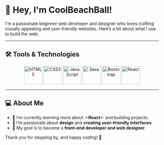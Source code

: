 # 👋 Hey, I'm CoolBeachBall!

I'm a passionate beginner web developer and designer who loves crafting visually appealing and user-friendly websites. Here’s a bit about what I use to build the web:

---

## 🛠️ Tools & Technologies

<div align="center">
  <img src="https://cdn.jsdelivr.net/gh/devicons/devicon/icons/html5/html5-original.svg" alt="HTML5" width="60" height="60"/>
  <img src="https://cdn.jsdelivr.net/gh/devicons/devicon/icons/css3/css3-original.svg" alt="CSS3" width="60" height="60"/>
  <img src="https://cdn.jsdelivr.net/gh/devicons/devicon/icons/javascript/javascript-original.svg" alt="JavaScript" width="60" height="60"/>
  <img src="https://cdn.jsdelivr.net/gh/devicons/devicon/icons/sass/sass-original.svg" alt="Sass" width="60" height="60"/>
  <img src="https://cdn.jsdelivr.net/gh/devicons/devicon/icons/bootstrap/bootstrap-original.svg" alt="Bootstrap" width="60" height="60"/>
  <img src="https://cdn.jsdelivr.net/gh/devicons/devicon/icons/react/react-original.svg" alt="React" width="60" height="60"/>

</div>

---

## 💻 About Me
- 🌱 I’m currently learning more about ⚛️**React**⚛️ and building projects.
- 🎨 I’m passionate about **design** and **creating user-friendly interfaces**.
- 💼 My goal is to become a **front-end developer and web designer**.

Thank you for stopping by, and happy coding! 🚀


<!---
coolbeachball/coolbeachball is a ✨ special ✨ repository because its `README.md` (this file) appears on your GitHub profile.
You can click the Preview link to take a look at your changes.
--->
